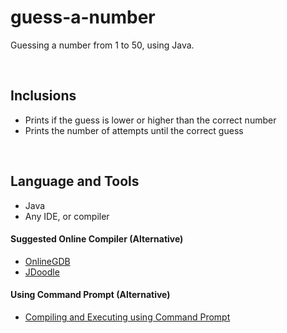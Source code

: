# guess-a-number
Guessing a number from 1 to 50, using Java.

<br>

## Inclusions
- Prints if the guess is lower or higher than the correct number 
- Prints the number of attempts until the correct guess

<br>

## Language and Tools
- Java
- Any IDE, or compiler

#### Suggested Online Compiler (Alternative)
- <a href="https://www.onlinegdb.com">OnlineGDB</a>
- <a href="https://www.jdoodle.com">JDoodle</a>

#### Using Command Prompt (Alternative)
- <a href="https://github.com/rynrsts/guess-a-number/blob/main/COMMANDPROMPT.md">Compiling and Executing using Command Prompt</a>
